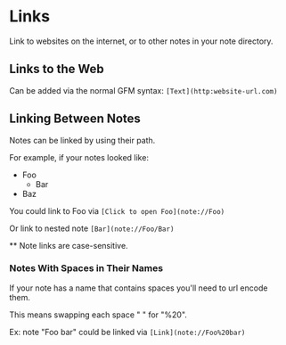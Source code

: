 # Links

Link to websites on the internet, or to other notes in your note directory.

## Links to the Web

Can be added via the normal GFM syntax: `[Text](http:website-url.com)`

## Linking Between Notes

Notes can be linked by using their path.

For example, if your notes looked like:

- Foo
  - Bar
- Baz

You could link to Foo via `[Click to open Foo](note://Foo)`

Or link to nested note `[Bar](note://Foo/Bar)`

\*\* Note links are case-sensitive.

### Notes With Spaces in Their Names

If your note has a name that contains spaces you'll need to url encode them.

This means swapping each space " " for "%20".

Ex: note "Foo bar" could be linked via `[Link](note://Foo%20bar)`

